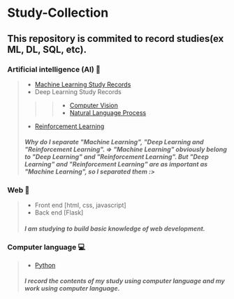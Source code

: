 # Study-Collection
## This repository is commited to record studies(ex ML, DL, SQL, etc).

### Artificial intelligence (AI) 🤖
> - [Machine Learning Study Records](https://github.com/jerife/Study_Collection/tree/main/Study_Machine%20Learning)
> - Deep Learning Study Records
> > > - [Computer Vision](https://github.com/jerife/Study_Collection/tree/main/Study_Computer%20Vision)
> > > - [Natural Language Process](https://github.com/jerife/Study_Collection/tree/main/Study_Natural%20Language%20Process)
> - [Reinforcement Learning](https://github.com/jerife/Study_Collection/tree/main/Study_Reinforcement%20%20Learning)
> ##### Why do I separate "Machine Learning", "Deep Learning and "Reinforcement Learning". => "Machine Learning" obviously belong to "Deep Learning" and "Reinforcement Learning". But "Deep Learning" and "Reinforcement Learning" are as important as "Machine Learning", so I separated them :> 

### Web 📄
> - Front end [html, css, javascript]
> - Back end [Flask]
> ##### I am studying to build basic knowledge of web development.

### Computer language 💻
> - [Python](https://github.com/jerife/Study_Collection/tree/main/Study_Python)
> ##### I record the contents of my study using computer language and my work using computer language.
